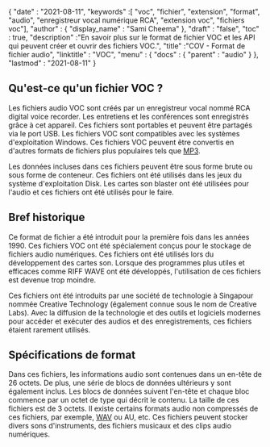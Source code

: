 {
  "date" : "2021-08-11",
  "keywords" :[ "voc", "fichier", "extension", "format", "audio", "enregistreur vocal numérique RCA", "extension voc", "fichiers voc"],
  "author" : {
    "display_name" : "Sami Cheema"
},
  "draft" : "false",
  "toc" : true,
  "description" :"En savoir plus sur le format de fichier VOC et les API qui peuvent créer et ouvrir des fichiers VOC.",
  "title" :"COV - Format de fichier audio",
  "linktitle" : "VOC",
  "menu" : {
    "docs" : {
      "parent" : "audio"
}
},
  "lastmod" : "2021-08-11"
}

## Qu'est-ce qu'un fichier VOC ? ##

Les fichiers audio VOC sont créés par un enregistreur vocal nommé RCA digital voice recorder. Les entretiens et les conférences sont enregistrés grâce à cet appareil. Ces fichiers sont portables et peuvent être partagés via le port USB. Les fichiers VOC sont compatibles avec les systèmes d'exploitation Windows. Ces fichiers VOC peuvent être convertis en d'autres formats de fichiers plus populaires tels que [MP3](/fr/audio/mp3/).
 

Les données incluses dans ces fichiers peuvent être sous forme brute ou sous forme de conteneur. Ces fichiers ont été utilisés dans les jeux du système d'exploitation Disk. Les cartes son blaster ont été utilisées pour l'audio et ces fichiers ont été utilisés pour le faire.



## Bref historique ##

Ce format de fichier a été introduit pour la première fois dans les années 1990. Ces fichiers VOC ont été spécialement conçus pour le stockage de fichiers audio numériques. Ces fichiers ont été utilisés lors du développement des cartes son. Lorsque des programmes plus utiles et efficaces comme RIFF WAVE ont été développés, l'utilisation de ces fichiers est devenue trop moindre.

Ces fichiers ont été introduits par une société de technologie à Singapour nommée Creative Technology (également connue sous le nom de Creative Labs). Avec la diffusion de la technologie et des outils et logiciels modernes pour accéder et exécuter des audios et des enregistrements, ces fichiers étaient rarement utilisés.


## Spécifications de format ##

Dans ces fichiers, les informations audio sont contenues dans un en-tête de 26 octets. De plus, une série de blocs de données ultérieurs y sont également inclus. Les blocs de données suivent l'en-tête et chaque bloc commence par un octet de type qui décrit le contenu. La taille de ces fichiers est de 3 octets. Il existe certains formats audio non compressés de ces fichiers, par exemple, [WAV](/fr/audio/wav/) ou AU, etc. Ces fichiers peuvent stocker divers sons d'instruments, des fichiers musicaux et des clips audio numériques.



